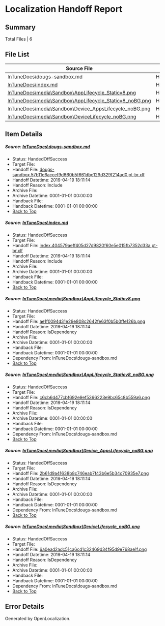 # <a name='report-top'></a> Localization Handoff Report

## Summary
 Total Files | 6

## File List
 Source File | Status | Details 
 ----------- | ------ | ------- 
 [InTuneDocs\dougs-sandbox.md](https://github.com/Microsoft/IntuneDocs-pr/blob/8f8eb5700686df1dcc74438c33ed2846e82c0e47/InTuneDocs/dougs-sandbox.md) | HandedOffSuccess | [Details](#3381f3c1000aec3b18a50ed12c7371b6025b7a8d319)
 [InTuneDocs\index.md](https://github.com/Microsoft/IntuneDocs-pr/blob/bb096947b1d53eb986c39ba2e0edefa10f61faa6/InTuneDocs/index.md) | HandedOffSuccess | [Details](#af84771ec28b2d6611209101eedd9eb5a936e6cc684)
 [InTuneDocs\media\Sandbox\AppLifecycle_Staticv8.png](https://github.com/Microsoft/IntuneDocs-pr/blob/8f8eb5700686df1dcc74438c33ed2846e82c0e47/InTuneDocs/media/Sandbox/AppLifecycle_Staticv8.png) | HandedOffSuccess | [Details](#ae1f0094d31e29e808c2642fe63f0b5b0ffe126b1034)
 [InTuneDocs\media\Sandbox\AppLifecycle_Staticv8_noBG.png](https://github.com/Microsoft/IntuneDocs-pr/blob/8f8eb5700686df1dcc74438c33ed2846e82c0e47/InTuneDocs/media/Sandbox/AppLifecycle_Staticv8_noBG.png) | HandedOffSuccess | [Details](#c6cb6d477cbf692e9ef5366223e9bc65c8b559a61035)
 [InTuneDocs\media\Sandbox\Device_AppsLifecycle_noBG.png](https://github.com/Microsoft/IntuneDocs-pr/blob/8f8eb5700686df1dcc74438c33ed2846e82c0e47/InTuneDocs/media/Sandbox/Device_AppsLifecycle_noBG.png) | HandedOffSuccess | [Details](#2b61d9a41638b8c746eab7f43b6e5b34c70935e71044)
 [InTuneDocs\media\Sandbox\DeviceLifecycle_noBG.png](https://github.com/Microsoft/IntuneDocs-pr/blob/8f8eb5700686df1dcc74438c33ed2846e82c0e47/InTuneDocs/media/Sandbox/DeviceLifecycle_noBG.png) | HandedOffSuccess | [Details](#6a0ead2adc51ca6cd1c32469d34f95d9e768ae1f1046)

## Item Details
##### <a name='3381f3c1000aec3b18a50ed12c7371b6025b7a8d319'></a> Source: [InTuneDocs\dougs-sandbox.md](https://github.com/Microsoft/IntuneDocs-pr/blob/8f8eb5700686df1dcc74438c33ed2846e82c0e47/InTuneDocs/dougs-sandbox.md)
* Status: HandedOffSuccess
* Target File: 
* Handoff File: [dougs-sandbox.57b11e6accef9d660b5f661dbc129d329f214ad0.pt-br.xlf](https://github.com/Microsoft/EM.handoff/blob/ec7cea75f807a30646b5b166184f9a83143aaebe/ol-handoff/Microsoft/IntuneDocs-pr.pt-br/master/dougs-sandbox.57b11e6accef9d660b5f661dbc129d329f214ad0.pt-br.xlf)
* Handoff Datetime: 2016-04-19 18:11:14
* Handoff Reason: Include
* Archive File: 
* Archive Datetime: 0001-01-01 00:00:00
* Handback File: 
* Handback Datetime: 0001-01-01 00:00:00
* [Back to Top](#report-top)

##### <a name='af84771ec28b2d6611209101eedd9eb5a936e6cc684'></a> Source: [InTuneDocs\index.md](https://github.com/Microsoft/IntuneDocs-pr/blob/bb096947b1d53eb986c39ba2e0edefa10f61faa6/InTuneDocs/index.md)
* Status: HandedOffSuccess
* Target File: 
* Handoff File: [index.404579aeff405d27d9820f60e5e015fb7352d33a.pt-br.xlf](https://github.com/Microsoft/EM.handoff/blob/ec7cea75f807a30646b5b166184f9a83143aaebe/ol-handoff/Microsoft/IntuneDocs-pr.pt-br/master/index.404579aeff405d27d9820f60e5e015fb7352d33a.pt-br.xlf)
* Handoff Datetime: 2016-04-19 18:11:14
* Handoff Reason: Include
* Archive File: 
* Archive Datetime: 0001-01-01 00:00:00
* Handback File: 
* Handback Datetime: 0001-01-01 00:00:00
* [Back to Top](#report-top)

##### <a name='ae1f0094d31e29e808c2642fe63f0b5b0ffe126b1034'></a> Source: [InTuneDocs\media\Sandbox\AppLifecycle_Staticv8.png](https://github.com/Microsoft/IntuneDocs-pr/blob/8f8eb5700686df1dcc74438c33ed2846e82c0e47/InTuneDocs/media/Sandbox/AppLifecycle_Staticv8.png)
* Status: HandedOffSuccess
* Target File: 
* Handoff File: [ae1f0094d31e29e808c2642fe63f0b5b0ffe126b.png](https://github.com/Microsoft/EM.handoff/blob/ec7cea75f807a30646b5b166184f9a83143aaebe/ol-handoff/Microsoft/IntuneDocs-pr.pt-br/master/ae1f0094d31e29e808c2642fe63f0b5b0ffe126b.png)
* Handoff Datetime: 2016-04-19 18:11:14
* Handoff Reason: IsDependency
* Archive File: 
* Archive Datetime: 0001-01-01 00:00:00
* Handback File: 
* Handback Datetime: 0001-01-01 00:00:00
* Dependency From: InTuneDocs\dougs-sandbox.md
* [Back to Top](#report-top)

##### <a name='c6cb6d477cbf692e9ef5366223e9bc65c8b559a61035'></a> Source: [InTuneDocs\media\Sandbox\AppLifecycle_Staticv8_noBG.png](https://github.com/Microsoft/IntuneDocs-pr/blob/8f8eb5700686df1dcc74438c33ed2846e82c0e47/InTuneDocs/media/Sandbox/AppLifecycle_Staticv8_noBG.png)
* Status: HandedOffSuccess
* Target File: 
* Handoff File: [c6cb6d477cbf692e9ef5366223e9bc65c8b559a6.png](https://github.com/Microsoft/EM.handoff/blob/ec7cea75f807a30646b5b166184f9a83143aaebe/ol-handoff/Microsoft/IntuneDocs-pr.pt-br/master/c6cb6d477cbf692e9ef5366223e9bc65c8b559a6.png)
* Handoff Datetime: 2016-04-19 18:11:14
* Handoff Reason: IsDependency
* Archive File: 
* Archive Datetime: 0001-01-01 00:00:00
* Handback File: 
* Handback Datetime: 0001-01-01 00:00:00
* Dependency From: InTuneDocs\dougs-sandbox.md
* [Back to Top](#report-top)

##### <a name='2b61d9a41638b8c746eab7f43b6e5b34c70935e71044'></a> Source: [InTuneDocs\media\Sandbox\Device_AppsLifecycle_noBG.png](https://github.com/Microsoft/IntuneDocs-pr/blob/8f8eb5700686df1dcc74438c33ed2846e82c0e47/InTuneDocs/media/Sandbox/Device_AppsLifecycle_noBG.png)
* Status: HandedOffSuccess
* Target File: 
* Handoff File: [2b61d9a41638b8c746eab7f43b6e5b34c70935e7.png](https://github.com/Microsoft/EM.handoff/blob/ec7cea75f807a30646b5b166184f9a83143aaebe/ol-handoff/Microsoft/IntuneDocs-pr.pt-br/master/2b61d9a41638b8c746eab7f43b6e5b34c70935e7.png)
* Handoff Datetime: 2016-04-19 18:11:14
* Handoff Reason: IsDependency
* Archive File: 
* Archive Datetime: 0001-01-01 00:00:00
* Handback File: 
* Handback Datetime: 0001-01-01 00:00:00
* Dependency From: InTuneDocs\dougs-sandbox.md
* [Back to Top](#report-top)

##### <a name='6a0ead2adc51ca6cd1c32469d34f95d9e768ae1f1046'></a> Source: [InTuneDocs\media\Sandbox\DeviceLifecycle_noBG.png](https://github.com/Microsoft/IntuneDocs-pr/blob/8f8eb5700686df1dcc74438c33ed2846e82c0e47/InTuneDocs/media/Sandbox/DeviceLifecycle_noBG.png)
* Status: HandedOffSuccess
* Target File: 
* Handoff File: [6a0ead2adc51ca6cd1c32469d34f95d9e768ae1f.png](https://github.com/Microsoft/EM.handoff/blob/ec7cea75f807a30646b5b166184f9a83143aaebe/ol-handoff/Microsoft/IntuneDocs-pr.pt-br/master/6a0ead2adc51ca6cd1c32469d34f95d9e768ae1f.png)
* Handoff Datetime: 2016-04-19 18:11:14
* Handoff Reason: IsDependency
* Archive File: 
* Archive Datetime: 0001-01-01 00:00:00
* Handback File: 
* Handback Datetime: 0001-01-01 00:00:00
* Dependency From: InTuneDocs\dougs-sandbox.md
* [Back to Top](#report-top)


## Error Details

Generated by OpenLocalization.
